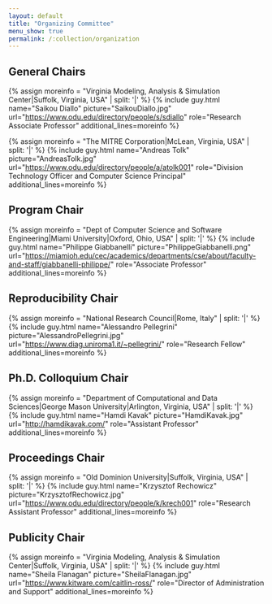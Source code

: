 ```yaml
---
layout: default
title: "Organizing Committee"
menu_show: true
permalink: /:collection/organization
---
```


## General Chairs

{% assign moreinfo = "Virginia Modeling, Analysis & Simulation Center|Suffolk, Virginia, USA" | split: '|' %}
{% include guy.html     name="Saikou Diallo"
                        picture="SaikouDiallo.jpg"
                        url="https://www.odu.edu/directory/people/s/sdiallo"
                        role="Research Associate Professor"
                        additional_lines=moreinfo %}

{% assign moreinfo = "The MITRE Corporation|McLean, Virginia, USA" | split: '|' %}
{% include guy.html     name="Andreas Tolk"
                        picture="AndreasTolk.jpg"
                        url="https://www.odu.edu/directory/people/a/atolk001"
                        role="Division Technology Officer and Computer Science Principal"
                        additional_lines=moreinfo %}

## Program Chair

{% assign moreinfo = "Dept of Computer Science and Software Engineering|Miami University|Oxford, Ohio, USA" | split: '|' %}
{% include guy.html     name="Philippe Giabbanelli"
                        picture="PhilippeGiabbanelli.png"
                        url="https://miamioh.edu/cec/academics/departments/cse/about/faculty-and-staff/giabbanelli-philippe/"
                        role="Associate Professor"
                        additional_lines=moreinfo %}


## Reproducibility Chair

{% assign moreinfo = "National Research Council|Rome, Italy" | split: '|' %}
{% include guy.html     name="Alessandro Pellegrini"
                        picture="AlessandroPellegrini.jpg"
                        url="https://www.diag.uniroma1.it/~pellegrini/"
                        role="Research Fellow"
                        additional_lines=moreinfo %}

## Ph.D. Colloquium Chair


{% assign moreinfo = "Department of Computational and Data Sciences|George Mason University|Arlington, Virginia, USA" | split: '|' %}
{% include guy.html     name="Hamdi Kavak"
                        picture="HamdiKavak.jpg"
                        url="http://hamdikavak.com/"
                        role="Assistant Professor"
                        additional_lines=moreinfo %}


## Proceedings Chair

{% assign moreinfo = "Old Dominion University|Suffolk, Virginia, USA" | split: '|' %}
{% include guy.html     name="Krzysztof Rechowicz"
                        picture="KrzysztofRechowicz.jpg"
                        url="https://www.odu.edu/directory/people/k/krech001"
                        role="Research Assistant Professor"
                        additional_lines=moreinfo %}

## Publicity Chair

{% assign moreinfo = "Virginia Modeling, Analysis & Simulation Center|Suffolk, Virginia, USA" | split: '|' %}
{% include guy.html     name="Sheila Flanagan"
                        picture="SheilaFlanagan.jpg"
                        url="https://www.kitware.com/caitlin-ross/"
                        role="Director of Administration and Support"
                        additional_lines=moreinfo %}

